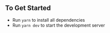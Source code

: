 ## To Get Started
- Run `yarn` to install all dependencies
- Run `yarn dev` to start the development server

